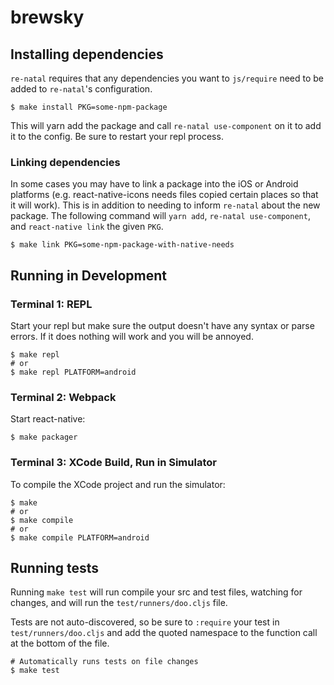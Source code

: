 # brewsky

## Installing dependencies

`re-natal` requires that any dependencies you want to `js/require` need to be added to `re-natal`'s
configuration.

```shell
$ make install PKG=some-npm-package
```

This will yarn add the package and call `re-natal use-component` on it to add it to the config. Be sure
to restart your repl process.

### Linking dependencies

In some cases you may have to link a package into the iOS or Android platforms (e.g. react-native-icons needs
files copied certain places so that it will work). This is in addition to needing to inform `re-natal`
about the new package. The following command will `yarn add`, `re-natal use-component`, and `react-native link`
the given `PKG`.

```shell
$ make link PKG=some-npm-package-with-native-needs
```

## Running in Development

### Terminal 1: REPL

Start your repl but make sure the output doesn't have any syntax or parse errors. If it does
nothing will work and you will be annoyed.

```shell
$ make repl
# or
$ make repl PLATFORM=android
```

### Terminal 2: Webpack

Start react-native:

```shell
$ make packager
```

### Terminal 3: XCode Build, Run in Simulator

To compile the XCode project and run the simulator:

```shell
$ make
# or
$ make compile
# or
$ make compile PLATFORM=android
```

## Running tests

Running `make test` will run compile your src and test files, watching for changes,
and will run the `test/runners/doo.cljs` file.

Tests are not auto-discovered, so be sure to `:require` your test in `test/runners/doo.cljs`
and add the quoted namespace to the function call at the bottom of the file.

```shell
# Automatically runs tests on file changes
$ make test
```

